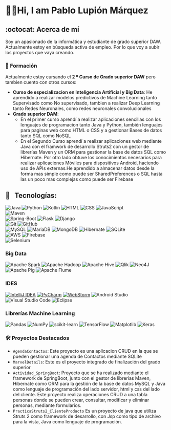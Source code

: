 <!--
**Pabloluma/Pabloluma** is a ✨ _special_ ✨ repository because its `README.md` (this file) appears on your GitHub profile.

Here are some ideas to get you started:

- 🔭 I’m currently working on ...
- 🌱 I’m currently learning ...
- 👯 I’m looking to collaborate on ...
- 🤔 I’m looking for help with ...
- 💬 Ask me about ...
- 📫 How to reach me: ...
- 😄 Pronouns: ...
- ⚡ Fun fact: ...
-->

# 👋🏻Hi, I am Pablo Lupión Márquez

## :octocat: Acerca de mí 
Soy un apasionado de la informática y estudiante de grado superior DAW. Actualmente estoy en búsqueda activa de empleo. Por lo que voy a subir los proyectos que vaya creando.
<!--
<p align="center">
  <img alt="Muñedo" src="https://cdn.pixabay.com/animation/2022/09/07/08/55/08-55-43-_256.gif" width="auto" height="100"/>
</p>
-->
### 💾 Formación
Actualmente estoy cursando el **2 º Curso de Grado superior DAW** pero tambien cuento con otros cursos:
- **Curso de especializacion en Inteligencia Artificial y Big Data**: He aprendido a realizar modelos predictivos de Machine Learning tanto Supervisado como No supervisado, tambien a realizar Deep Learning tanto Redes Neuronales, como redes neuronales convolucionales
- **Grado superior DAM**:
  <ul>
  <li>En el primer curso aprendí a realizar aplicaciones sencillas con los lenguajes de programacion tanto Java y Python, también lenguajes para paginas web como HTML o CSS y a gestionar Bases de datos tanto SQL como NoSQL</li>
  <li>En el Segundo Curso aprendí a realizar aplicaciones web mediante Java con el framwork de desarrollo Struts2 con un gestor de librerías Maven y un ORM para gestionar la base de datos SQL como Hibernate. Por otro lado obtuve los conocimientos necesarios para realizar aplicaciones Móviles para dispositivos Android, haciendo uso de APIs externas.He aprendido a almacenar datos desde la forma mas simple como puede ser SharedPreferences o SQL hasta las un poco mas complejas como puede ser Firebase </li>
</ul>

<!--### 🌐 Contribuciones
Aquí en GitHub, comparto recursos, ejemplos de código y proyectos que utilizamos en clase, permitiendo a los estudiantes explorar y aprender de manera práctica.-->

## 🎯 &nbsp;&nbsp;Tecnologías:
![Java](https://img.shields.io/badge/Java-F80000?style=for-the-badge&logo=oracle&logoColor=white)
![Python](https://img.shields.io/badge/python-3670A0?style=for-the-badge&logo=python&logoColor=ffdd54)
![Kotlin](https://img.shields.io/badge/kotlin-%237F52FF.svg?style=for-the-badge&logo=kotlin&logoColor=white)
![HTML](https://img.shields.io/badge/HTML5-E34F26?style=for-the-badge&logo=html5&logoColor=white)
![CSS](https://img.shields.io/badge/CSS3-1572B6?style=for-the-badge&logo=css3&logoColor=white)
![JavaScript](https://img.shields.io/badge/JavaScript-323330?style=for-the-badge&logo=javascript&logoColor=yellow)
<br>
![Maven](https://img.shields.io/badge/maven-C71A36?style=for-the-badge&logo=apachemaven&logoColor=white)
<br>
![Spring-Boot](https://img.shields.io/badge/Spring_Boot-F2F4F9?style=for-the-badge&logo=spring-boot)
![Flask](https://img.shields.io/badge/flask-006666?style=for-the-badge&logo=flask&logoColor=white)
![Django](https://img.shields.io/badge/django-%23092E20.svg?style=for-the-badge&logo=django&logoColor=white)
<br>
![Git](https://img.shields.io/badge/git-%23F05033.svg?style=for-the-badge&logo=git&logoColor=white)
![GitHub](https://img.shields.io/badge/github-%23121011.svg?style=for-the-badge&logo=github&logoColor=white)
<br>
![MySQL](https://img.shields.io/badge/mysql-4479A1.svg?style=for-the-badge&logo=mysql&logoColor=white)
![MariaDB](https://img.shields.io/badge/MariaDB-003545?style=for-the-badge&logo=mariadb&logoColor=white)
![MongoDB](https://img.shields.io/badge/MongoDB-%234ea94b.svg?style=for-the-badge&logo=mongodb&logoColor=white)
![Hibernate](https://img.shields.io/badge/Hibernate-59666C?style=for-the-badge&logo=Hibernate&logoColor=white)
![SQLite](https://img.shields.io/badge/sqlite-%2307405e.svg?style=for-the-badge&logo=sqlite&logoColor=white)
<br>
![AWS](https://img.shields.io/badge/AWS-%23FF9900.svg?style=for-the-badge&logo=amazon-aws&logoColor=white)
![Firebase](https://img.shields.io/badge/firebase-%23039BE5.svg?style=for-the-badge&logo=firebase)
<br>
![Selenium](https://img.shields.io/badge/-selenium-%43B02A?style=for-the-badge&logo=selenium&logoColor=white)


### Big Data
![Apache Spark](https://img.shields.io/badge/Apache%20Spark-FDEE21?style=for-the-badge&logo=apachespark&logoColor=black) 
![Apache Hadoop](https://img.shields.io/badge/Apache%20Hadoop-66CCFF?style=for-the-badge&logo=apachehadoop&logoColor=black) 
![Apache Hive](https://img.shields.io/badge/Apache%20Hive-FDEE21?style=for-the-badge&logo=apachehive&logoColor=black)
![Qlik](https://img.shields.io/badge/Qlik-00B2B2?style=for-the-badge&logo=qlik&logoColor=white)
![Neo4J](https://img.shields.io/badge/Neo4j-008CC1?style=for-the-badge&logo=neo4j&logoColor=white)
![Apache Pig](https://img.shields.io/badge/Apache%20Pig-FC5D58?style=for-the-badge&logo=apachepig&logoColor=white)
![Apache Flume](https://img.shields.io/badge/Apache%20Flume-FD9B4D?style=for-the-badge&logo=apacheflume&logoColor=white)



### IDES

[![IntelliJ IDEA](https://img.shields.io/badge/IntelliJ%20IDEA-000000?style=for-the-badge&logo=intellij-idea&logoColor=white)](https://www.jetbrains.com/idea/)
[![PyCharm](https://img.shields.io/badge/PyCharm-21D789?style=for-the-badge&logo=pycharm&logoColor=white)](https://www.jetbrains.com/pycharm/)
[![WebStorm](https://img.shields.io/badge/WebStorm-00C4F7?style=for-the-badge&logo=webstorm&logoColor=white)](https://www.jetbrains.com/webstorm/)
![Android Studio](https://img.shields.io/badge/android%20studio-008f39?style=for-the-badge&logo=android%20studio&logoColor=33CCFF)
![Visual Studio Code](https://img.shields.io/badge/VS%20Code-007ACC?style=for-the-badge&logo=visual-studio-code&logoColor=white)
![Eclipse](https://img.shields.io/badge/Eclipse-FE7A16.svg?style=for-the-badge&logo=Eclipse&logoColor=purple)
 

### Librerías Machine Learning

![Pandas](https://img.shields.io/badge/pandas-%23150458.svg?style=for-the-badge&logo=pandas&logoColor=white)
![NumPy](https://img.shields.io/badge/numpy-%23013243.svg?style=for-the-badge&logo=numpy&logoColor=white)
![scikit-learn](https://img.shields.io/badge/scikit--learn-%23F7931E.svg?style=for-the-badge&logo=scikit-learn&logoColor=white)
![TensorFlow](https://img.shields.io/badge/TensorFlow-%23FF6F00.svg?style=for-the-badge&logo=TensorFlow&logoColor=white)
![Matplotlib](https://img.shields.io/badge/Matplotlib-%23ffffff.svg?style=for-the-badge&logo=Matplotlib&logoColor=black)
![Keras](https://img.shields.io/badge/Keras-%23D00000.svg?style=for-the-badge&logo=Keras&logoColor=white)



### 🛠️ Proyectos Destacados
- `AgendaContactos`: Este proyecto es una aplicacion CRUD en la que se pueden gestionar una agenda de Contactos mediante SQLite
- `MarvelDetails`: Este es el proyecto integrado de finalización del grado superior 
- `Actividad_SpringBoot`: Proyecto que se ha realizado mediante el framework de SpringBoot, junto con el gestor de librerías Maven, Hibernate como ORM para la gestión de la base de datos MySQL y Java como lenguaje de programación del lado servidor, html y css del lado del cliente. Este proyecto realiza operaciones CRUD a una tabla personas donde se pueden crear, consultar, modificar y eliminar personas, mediante formularios.
- `PracticaStruts2_ClienteProducto` Es un proyecto de java que utiliza Struts 2 como framework de desarrollo, con Jsp como tipo de archivo para la vista, Java como lenguaje de programación.

